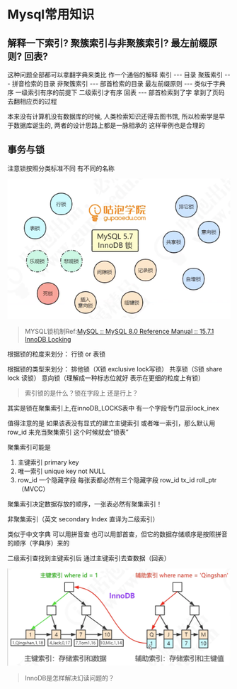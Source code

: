 # Mysql常用知识

## 解释一下索引? 聚簇索引与非聚簇索引? 最左前缀原则? 回表?
这种问题全部都可以拿翻字典来类比  作一个通俗的解释
索引 --- 目录
聚簇索引 --- 拼音检索的目录
非聚簇索引  --- 部首检索的目录
最左前缀原则 --- 类似于字典序 一级索引有序的前提下 二级索引才有序
回表  --- 部首检索到了字  拿到了页码 去翻相应页的过程

本来没有计算机没有数据库的时候, 人类检索知识还得去图书馆, 所以检索学是早于数据库诞生的, 两者的设计思路上都是一脉相承的  这样举例也是合理的

## 事务与锁

注意锁按照分类标准不同  有不同的名称

![image-20220402151955948](Mysql常用知识/image-20220402151955948.png)

>MYSQL锁机制Ref:[MySQL :: MySQL 8.0 Reference Manual :: 15.7.1 InnoDB Locking](https://dev.mysql.com/doc/refman/8.0/en/innodb-locking.html#innodb-shared-exclusive-locks)

根据锁的粒度来划分： 行锁  or  表锁

根据锁的类型来划分： 排他锁（X锁 exclusive lock写锁） 共享锁（S锁 share lock 读锁） 意向锁（理解成一种标志位就好  表示在更细的粒度上有锁）

> 索引锁的是什么？锁在字段上 还是行上？

其实是锁在聚集索引上,在innoDB_LOCKS表中 有一个字段专门显示lock_inex

值得注意的是 如果该表没有显式的建立主键索引 或者唯一索引，那么默认用row_id 来充当聚集索引  这个时候就会“锁表”

聚集索引可能是

1. 主键索引 primary key
2. 唯一索引 unique key not NULL
3. row_id 一个隐藏字段   每张表都必然有三个隐藏字段  row_id tx_id roll_ptr （MVCC）

聚集索引决定数据存放的顺序，一张表必然有聚集索引！

非聚集索引（英文 secondary Index 直译为二级索引）

类似于中文字典  可以用拼音查 也可以用部首查，但它的数据存储顺序是按照拼音的顺序（字典序）来的

二级索引查找到主键索引后 通过主键索引去查数据（回表）

 ![image-20220402163529907](Mysql常用知识/image-20220402163529907.png)

> InnoDB是怎样解决幻读问题的？
